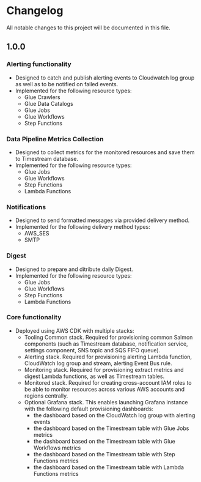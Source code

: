 # Changelog

All notable changes to this project will be documented in this file.

## 1.0.0

### Alerting functionality
* Designed to catch and publish alerting events to Cloudwatch log group as well as to be notified on failed events.
* Implemented for the following resource types:
     - Glue Crawlers
     - Glue Data Catalogs
     - Glue Jobs
     - Glue Workflows
     - Step Functions

### Data Pipeline Metrics Collection
* Designed to collect metrics for the monitored resources and save them to Timestream database.
* Implemented for the following resource types:
     - Glue Jobs
     - Glue Workflows
     - Step Functions
     - Lambda Functions

### Notifications
* Designed to send formatted messages via provided delivery method.
* Implemented for the following delivery method types:
     - AWS_SES
     - SMTP

### Digest
* Designed to prepare and ditribute daily Digest.
* Implemented for the following resource types:
     - Glue Jobs
     - Glue Workflows
     - Step Functions
     - Lambda Functions

### Core functionality
* Deployed using AWS CDK with multiple stacks:
     * Tooling Common stack. Required for provisioning common Salmon components (such as Timestream database, notification service, settings component, SNS topic and SQS FIFO queue).
     * Alerting stack. Required for provisioning alerting Lambda function, CloudWatch log group and stream, alerting Event Bus rule.
     * Monitoring stack. Required for provisioning extract metrics and digest Lambda functions, as well as Timestream tables.
     * Monitored stack. Required for creating cross-account IAM roles to be able to monitor resources across various AWS accounts and regions centrally. 
     * Optional Grafana stack. This enables launching Grafana instance with the following default provisioning dashboards:
          - the dashboard based on the CloudWatch log group with alerting events
          - the dashboard based on the Timestream table with Glue Jobs metrics
          - the dashboard based on the Timestream table with Glue Workflows metrics
          - the dashboard based on the Timestream table with Step Functions metrics
          - the dashboard based on the Timestream table with Lambda Functions metrics   